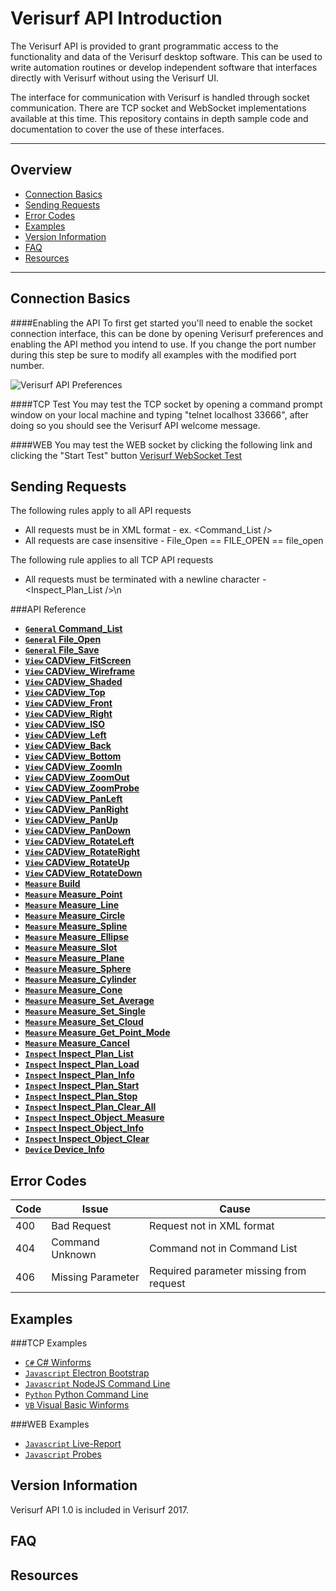# Verisurf API Introduction

The Verisurf API is provided to grant programmatic access to the functionality and data of the Verisurf desktop software.  This can be used to write automation routines or develop independent software that interfaces directly with Verisurf without using the Verisurf UI.

The interface for communication with Verisurf is handled through socket communication.  There are TCP socket and WebSocket implementations available at this time.  This repository contains in depth sample code and documentation to cover the use of these interfaces.

***

## Overview
* [Connection Basics](#connection)
* [Sending Requests](#requests)
* [Error Codes](#error)
* [Examples](#examples)
* [Version Information](#version)
* [FAQ](#faq)
* [Resources](#resources)

***

## <a name="connection">Connection Basics</a>
####Enabling the API
To first get started you'll need to enable the socket connection interface, this can be done by opening Verisurf preferences and enabling the API method you intend to use.  If you change the port number during this step be sure to modify all examples with the modified port number.

![Verisurf API Preferences](https://github.com/verisurf/verisurf-api/blob/master/documentation/images/api-enabled.png)

####TCP Test
You may test the TCP socket by opening a command prompt window on your local machine and typing "telnet localhost 33666", after doing so you should see the Verisurf API welcome message.

####WEB
You may test the WEB socket by clicking the following link and clicking the "Start Test" button [Verisurf WebSocket Test](http://sdk.verisurf.com/connection-test)

## <a name="requests">Sending Requests</a>
The following rules apply to all API requests
* All requests must be in XML format - ex. &lt;Command_List /&gt;
* All requests are case insensitive - File_Open == FILE_OPEN == file_open

The following rule applies to all TCP API requests
* All requests must be terminated with a newline character - &lt;Inspect_Plan_List /&gt;\n

###API Reference
- **[<code>General</code> Command_List](https://github.com/verisurf/verisurf-api/blob/master/documentation/command_list.md)**
- **[<code>General</code> File_Open](https://github.com/verisurf/verisurf-api/blob/master/documentation/file_open.md)**
- **[<code>General</code> File_Save](https://github.com/verisurf/verisurf-api/blob/master/documentation/file_save.md)**
- **[<code>View</code> CADView_FitScreen](https://github.com/verisurf/verisurf-api/blob/master/documentation/cadview_fitscreen.md)**
- **[<code>View</code> CADView_Wireframe](https://github.com/verisurf/verisurf-api/blob/master/documentation/cadview_wireframe.md)**
- **[<code>View</code> CADView_Shaded](https://github.com/verisurf/verisurf-api/blob/master/documentation/cadview_shaded.md)**
- **[<code>View</code> CADView_Top](https://github.com/verisurf/verisurf-api/blob/master/documentation/cadview_top.md)**
- **[<code>View</code> CADView_Front](https://github.com/verisurf/verisurf-api/blob/master/documentation/cadview_front.md)**
- **[<code>View</code> CADView_Right](https://github.com/verisurf/verisurf-api/blob/master/documentation/cadview_right.md)**
- **[<code>View</code> CADView_ISO](https://github.com/verisurf/verisurf-api/blob/master/documentation/cadview_iso.md)**
- **[<code>View</code> CADView_Left](https://github.com/verisurf/verisurf-api/blob/master/documentation/cadview_left.md)**
- **[<code>View</code> CADView_Back](https://github.com/verisurf/verisurf-api/blob/master/documentation/cadview_back.md)**
- **[<code>View</code> CADView_Bottom](https://github.com/verisurf/verisurf-api/blob/master/documentation/cadview_bottom.md)**
- **[<code>View</code> CADView_ZoomIn](https://github.com/verisurf/verisurf-api/blob/master/documentation/cadview_zoomin.md)**
- **[<code>View</code> CADView_ZoomOut](https://github.com/verisurf/verisurf-api/blob/master/documentation/cadview_zoomout.md)**
- **[<code>View</code> CADView_ZoomProbe](https://github.com/verisurf/verisurf-api/blob/master/documentation/cadview_zoomprobe.md)**
- **[<code>View</code> CADView_PanLeft](https://github.com/verisurf/verisurf-api/blob/master/documentation/cadview_panleft.md)**
- **[<code>View</code> CADView_PanRight](https://github.com/verisurf/verisurf-api/blob/master/documentation/cadview_panright.md)**
- **[<code>View</code> CADView_PanUp](https://github.com/verisurf/verisurf-api/blob/master/documentation/cadview_panup.md)**
- **[<code>View</code> CADView_PanDown](https://github.com/verisurf/verisurf-api/blob/master/documentation/cadview_pandown.md)**
- **[<code>View</code> CADView_RotateLeft](https://github.com/verisurf/verisurf-api/blob/master/documentation/cadview_rotateleft.md)**
- **[<code>View</code> CADView_RotateRight](https://github.com/verisurf/verisurf-api/blob/master/documentation/cadview_rotateright.md)**
- **[<code>View</code> CADView_RotateUp](https://github.com/verisurf/verisurf-api/blob/master/documentation/cadview_rotateup.md)**
- **[<code>View</code> CADView_RotateDown](https://github.com/verisurf/verisurf-api/blob/master/documentation/cadview_rotatedown.md)**
- **[<code>Measure</code> Build](https://github.com/verisurf/verisurf-api/blob/master/documentation/build.md)**
- **[<code>Measure</code> Measure_Point](https://github.com/verisurf/verisurf-api/blob/master/documentation/measure_point.md)**
- **[<code>Measure</code> Measure_Line](https://github.com/verisurf/verisurf-api/blob/master/documentation/measure_line.md)**
- **[<code>Measure</code> Measure_Circle](https://github.com/verisurf/verisurf-api/blob/master/documentation/measure_circle.md)**
- **[<code>Measure</code> Measure_Spline](https://github.com/verisurf/verisurf-api/blob/master/documentation/measure_spline.md)**
- **[<code>Measure</code> Measure_Ellipse](https://github.com/verisurf/verisurf-api/blob/master/documentation/measure_ellipse.md)**
- **[<code>Measure</code> Measure_Slot](https://github.com/verisurf/verisurf-api/blob/master/documentation/measure_slot.md)**
- **[<code>Measure</code> Measure_Plane](https://github.com/verisurf/verisurf-api/blob/master/documentation/measure_plane.md)**
- **[<code>Measure</code> Measure_Sphere](https://github.com/verisurf/verisurf-api/blob/master/documentation/measure_sphere.md)**
- **[<code>Measure</code> Measure_Cylinder](https://github.com/verisurf/verisurf-api/blob/master/documentation/measure_cylinder.md)**
- **[<code>Measure</code> Measure_Cone](https://github.com/verisurf/verisurf-api/blob/master/documentation/measure_cone.md)**
- **[<code>Measure</code> Measure_Set_Average](https://github.com/verisurf/verisurf-api/blob/master/documentation/measure_set_average.md)**
- **[<code>Measure</code> Measure_Set_Single](https://github.com/verisurf/verisurf-api/blob/master/documentation/measure_set_single.md)**
- **[<code>Measure</code> Measure_Set_Cloud](https://github.com/verisurf/verisurf-api/blob/master/documentation/measure_set_cloud.md)**
- **[<code>Measure</code> Measure_Get_Point_Mode](https://github.com/verisurf/verisurf-api/blob/master/documentation/measure_get_point_mode.md)**
- **[<code>Measure</code> Measure_Cancel](https://github.com/verisurf/verisurf-api/blob/master/documentation/measure_cancel.md)**
- **[<code>Inspect</code> Inspect_Plan_List](https://github.com/verisurf/verisurf-api/blob/master/documentation/inspect_plan_list.md)**
- **[<code>Inspect</code> Inspect_Plan_Load](https://github.com/verisurf/verisurf-api/blob/master/documentation/inspect_plan_load.md)**
- **[<code>Inspect</code> Inspect_Plan_Info](https://github.com/verisurf/verisurf-api/blob/master/documentation/inspect_plan_info.md)**
- **[<code>Inspect</code> Inspect_Plan_Start](https://github.com/verisurf/verisurf-api/blob/master/documentation/inspect_plan_start.md)**
- **[<code>Inspect</code> Inspect_Plan_Stop](https://github.com/verisurf/verisurf-api/blob/master/documentation/inspect_plan_stop.md)**
- **[<code>Inspect</code> Inspect_Plan_Clear_All](https://github.com/verisurf/verisurf-api/blob/master/documentation/inspect_plan_clear_all.md)**
- **[<code>Inspect</code> Inspect_Object_Measure](https://github.com/verisurf/verisurf-api/blob/master/documentation/inspect_object_measure.md)**
- **[<code>Inspect</code> Inspect_Object_Info](https://github.com/verisurf/verisurf-api/blob/master/documentation/inspect_object_info.md)**
- **[<code>Inspect</code> Inspect_Object_Clear](https://github.com/verisurf/verisurf-api/blob/master/documentation/inspect_object_clear.md)**
- **[<code>Device</code> Device_Info](https://github.com/verisurf/verisurf-api/blob/master/documentation/device_info.md)**

## <a name="error">Error Codes</a>
| Code | Issue | Cause |
|------|-------|------------|
| 400 | Bad Request | Request not in XML format |
| 404 | Command Unknown | Command not in Command List |
| 406 | Missing Parameter | Required parameter missing from request |

## <a name="examples">Examples</a>
###TCP Examples
* [<code>C#</code> C# Winforms](https://github.com/verisurf/verisurf-api/tree/master/tcp-examples/CSharp)
* [<code>Javascript</code> Electron Bootstrap](https://github.com/verisurf/verisurf-api/tree/master/tcp-examples/Electron)
* [<code>Javascript</code> NodeJS Command Line](https://github.com/verisurf/verisurf-api/tree/master/tcp-examples/NodeJS)
* [<code>Python</code> Python Command Line](https://github.com/verisurf/verisurf-api/tree/master/tcp-examples/Python)
* [<code>VB</code> Visual Basic Winforms](https://github.com/verisurf/verisurf-api/tree/master/tcp-examples/VisualBasic)

###WEB Examples
* [<code>Javascript</code> Live-Report](https://github.com/verisurf/verisurf-api/tree/master/web-examples/Live-Report)
* [<code>Javascript</code> Probes](https://github.com/verisurf/verisurf-api/tree/master/web-examples/Probes)

## <a name="version">Version Information</a>
Verisurf API 1.0 is included in Verisurf 2017.

## <a name="faq">FAQ</a>

## <a name="resources">Resources</a>
